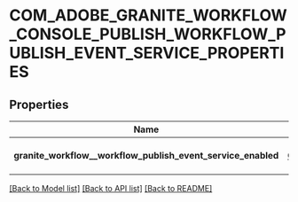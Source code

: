 # COM_ADOBE_GRANITE_WORKFLOW_CONSOLE_PUBLISH_WORKFLOW_PUBLISH_EVENT_SERVICE_PROPERTIES

## Properties
Name | Type | Description | Notes
------------ | ------------- | ------------- | -------------
**granite_workflow__workflow_publish_event_service_enabled** | [**CONFIG_NODE_PROPERTY_BOOLEAN**](configNodePropertyBoolean.md) |  | [optional] [default to null]

[[Back to Model list]](../README.md#documentation-for-models) [[Back to API list]](../README.md#documentation-for-api-endpoints) [[Back to README]](../README.md)


